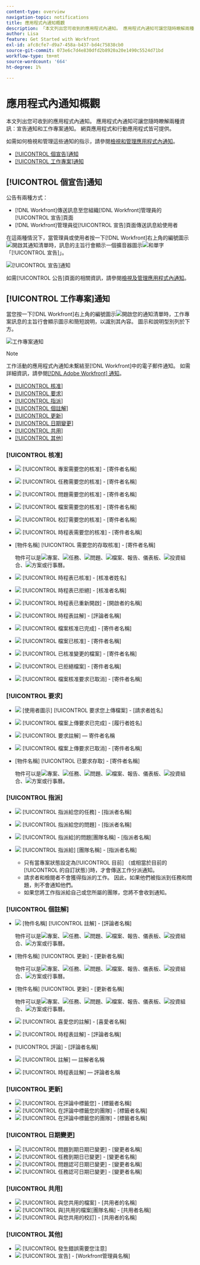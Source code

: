 ```yaml
---
content-type: overview
navigation-topic: notifications
title: 應用程式內通知概觀
description: 「本文列出您可收到的應用程式內通知。 應用程式內通知可讓您隨時瞭解兩種資訊：宣告通知和工作專案通知。 網頁應用程式和行動應用程式均可使用這些功能。」
author: Lisa
feature: Get Started with Workfront
exl-id: afc8cfe7-d9a7-458a-b437-bd4c75838cb0
source-git-commit: 073e6c7d4e830dfd2b8920a20e1490c5524d71bd
workflow-type: tm+mt
source-wordcount: '664'
ht-degree: 1%

---
```


# 應用程式內通知概觀

本文列出您可收到的應用程式內通知。 應用程式內通知可讓您隨時瞭解兩種資訊：宣告通知和工作專案通知。 網頁應用程式和行動應用程式皆可提供。

如需如何檢視和管理這些通知的指示，請參閱[檢視和管理應用程式內通知](../../workfront-basics/using-notifications/view-and-manage-in-app-notifications.md)。

* [[!UICONTROL 個宣告]通知](#announcement-notifications)
* [[!UICONTROL 工作專案]通知](#work-item-notifications)

## [!UICONTROL 個宣告]通知

公告有兩種方式：

* [!DNL Workfront]傳送訊息至您組織[!DNL Workfront]管理員的[!UICONTROL 宣告]頁面
* [!DNL Workfront]管理員從[!UICONTROL 宣告]頁面傳送訊息給使用者

在這兩種情況下，當管理員或使用者按一下[!DNL Workfront]右上角的編號圖示![](assets/notifications-icon-jewel.jpg)開啟其通知清單時，訊息的主旨行會顯示一個擴音器圖示![](assets/announcement.png)和單字「[!UICONTROL 宣告]」。

![[!UICONTROL 宣告]通知](assets/notification-list-announcement-350x271.png)

如需[!UICONTROL 公告]頁面的相關資訊，請參閱[檢視及管理應用程式內通知](../../workfront-basics/using-notifications/view-and-manage-in-app-notifications.md)。

## [!UICONTROL 工作專案]通知

當您按一下[!DNL Workfront]右上角的編號圖示![](assets/notifications-icon-jewel.jpg)開啟您的通知清單時，工作專案訊息的主旨行會顯示圖示和簡短說明，以識別其內容。 圖示和說明型別列於下方。

![工作專案通知](assets/notification-list-work-items-350x247.png)

>[!NOTE]
>
>工作活動的應用程式內通知未繫結至[!DNL Workfront]中的電子郵件通知。 如需詳細資訊，請參閱[[!DNL Adobe Workfront] 通知](../../workfront-basics/using-notifications/wf-notifications.md)。

* [[!UICONTROL 核准]](#approvals)
* [[!UICONTROL 要求]](#requests)
* [[!UICONTROL 指派]](#assignments)
* [[!UICONTROL 個註解]](#comments)
* [[!UICONTROL 更新]](#updates)
* [[!UICONTROL 日期變更]](#date-changes)
* [[!UICONTROL 共用]](#share)
* [[!UICONTROL 其他]](#other)

### [!UICONTROL 核准]

* ![](assets/prjneedsapprvl.png) [!UICONTROL 專案需要您的核准] - [寄件者名稱]
* ![](assets/icon-taskassngdtoyou.png) [!UICONTROL 任務需要您的核准] - [寄件者名稱]
* ![](assets/issue.png) [!UICONTROL 問題需要您的核准] - [寄件者名稱]
* ![](assets/document.png) [!UICONTROL 檔案需要您的核准] - [寄件者名稱]
* ![](assets/proof.png) [!UICONTROL 校訂需要您的核准] - [寄件者名稱]
* ![](assets/timesheet.png) [!UICONTROL 時程表需要您的核准] - [寄件者名稱]

  <!--
  <li data-mc-conditions="QuicksilverOrClassic.Draft mode,QuicksilverOrClassic.Quicksilver"> <img src="assets/portfolio.png"> You need to approve a portfolio</li>
  -->

* [物件名稱] [!UICONTROL 需要您的存取核准] - [寄件者名稱]

  物件可以是![](assets/prjneedsapprvl.png)專案、![](assets/icon-taskassngdtoyou.png)任務、![](assets/issue.png)問題、![](assets/document.png)檔案、報告、儀表板、![](assets/portfolio.png)投資組合、![](assets/program.png)方案或行事曆。

* ![](assets/timesheet.png) [!UICONTROL 時程表已核准] - [核准者姓名]
* ![](assets/timesheet.png) [!UICONTROL 時程表已拒絕] - [核准者名稱]
* ![](assets/timesheet.png) [!UICONTROL 時程表已重新開啟] - [開啟者的名稱]
* ![](assets/timesheet.png) [!UICONTROL 時程表註解] - [評論者名稱]
* ![](assets/document.png) [!UICONTROL 檔案核准已完成] - [寄件者名稱]
* ![](assets/document.png) [!UICONTROL 檔案已核准] - [寄件者名稱]
* ![](assets/document.png) [!UICONTROL 已核准變更的檔案] - [寄件者名稱]
* ![](assets/document.png) [!UICONTROL 已拒絕檔案] - [寄件者名稱]
* ![](assets/document.png) [!UICONTROL 檔案核准要求已取消] - [寄件者名稱]

### [!UICONTROL 要求]

* ![](assets/document.png) [使用者圖示] [!UICONTROL 要求您上傳檔案] - [請求者姓名]
* ![](assets/document.png) [!UICONTROL 檔案上傳要求已完成] - [履行者姓名]
* ![](assets/user.png) [!UICONTROL 要求註解] — 寄件者名稱
* ![](assets/document.png) [!UICONTROL 檔案上傳要求已取消] - [寄件者名稱]
* [物件名稱] [!UICONTROL 已要求存取] - [寄件者名稱]

  物件可以是![](assets/prjneedsapprvl.png)專案、![](assets/icon-taskassngdtoyou.png)任務、![](assets/issue.png)問題、![](assets/document.png)檔案、報告、儀表板、![](assets/portfolio.png)投資組合、![](assets/program.png)方案或行事曆。

### [!UICONTROL 指派]

* ![](assets/icon-taskassngdtoyou.png) [!UICONTROL 指派給您的任務] - [指派者名稱]
* ![](assets/issue.png) [!UICONTROL 指派給您的問題] - [指派者名稱]
* ![](assets/issue.png) [!UICONTROL 指派給]的問題[團隊名稱] - [指派者名稱]
* ![](assets/icon-taskassngdtoyou.png) [!UICONTROL 指派給] [團隊名稱] - [指派者名稱]

   * 只有當專案狀態設定為[!UICONTROL 目前] （或相當於目前的[!UICONTROL 的自訂狀態）]時，才會傳送工作分派通知。
   * 請求者和檢閱者不會獲得指派的工作。 因此，如果他們被指派到任務和問題，則不會通知他們。
   * 如果您將工作指派給自己或您所屬的團隊，您將不會收到通知。

### [!UICONTROL 個註解]

* ![](assets/user.png) [物件名稱] [!UICONTROL 註解] - [評論者名稱]

  物件可以是![](assets/prjneedsapprvl.png)專案、![](assets/icon-taskassngdtoyou.png)任務、![](assets/issue.png)問題、![](assets/document.png)檔案、報告、儀表板、![](assets/portfolio.png)投資組合、![](assets/program.png)方案或行事曆。

* [物件名稱] [!UICONTROL 更新] - [更新者名稱]

  物件可以是![](assets/prjneedsapprvl.png)專案、![](assets/icon-taskassngdtoyou.png)任務、![](assets/issue.png)問題、![](assets/document.png)檔案、報告、儀表板、![](assets/portfolio.png)投資組合、![](assets/program.png)方案或行事曆。

* [物件名稱] [!UICONTROL 更新] - [更新者名稱]

  物件可以是![](assets/prjneedsapprvl.png)專案、![](assets/icon-taskassngdtoyou.png)任務、![](assets/issue.png)問題、![](assets/document.png)檔案、報告、儀表板、![](assets/portfolio.png)投資組合、![](assets/program.png)方案或行事曆。

* ![](assets/user.png) [!UICONTROL 喜愛您的註解] - [喜愛者名稱]
* ![](assets/timesheet.png) [!UICONTROL 時程表註解] - [評論者名稱]
* [!UICONTROL 評論] - [評論者名稱]
* ![](assets/user.png) [!UICONTROL 註解] — 註解者名稱
* ![](assets/timesheet.png) [!UICONTROL 時程表註解] — 評論者名稱

### [!UICONTROL 更新]

* ![](assets/user.png) [!UICONTROL 在評論中標籤您] - [標籤者名稱]
* ![](assets/user.png) [!UICONTROL 在評論中標籤您的團隊] - [標籤者名稱]
* ![](assets/user.png) [!UICONTROL 在評論中標籤您的團隊] - [標籤者名稱]

### [!UICONTROL 日期變更]

* ![](assets/issue.png) [!UICONTROL 問題到期日期已變更] - [變更者名稱]
* ![](assets/icon-taskassngdtoyou.png) [!UICONTROL 任務到期日已變更] - [變更者名稱]
* ![](assets/issue.png) [!UICONTROL 問題認可日期已變更] - [變更者名稱]
* ![](assets/icon-taskassngdtoyou.png) [!UICONTROL 任務認可日期已變更] - [變更者名稱]

### [!UICONTROL 共用]

* ![](assets/document.png) [!UICONTROL 與您共用的檔案] - [共用者的名稱]
* ![](assets/document.png) [!UICONTROL 與]共用的檔案[團隊名稱] - [共用者名稱]
* ![](assets/proof.png) [!UICONTROL 與您共用的校訂] - [共用者的名稱]

### [!UICONTROL 其他]

* ![](assets/error.png) [!UICONTROL 發生錯誤需要您注意]
* ![](assets/announcement.png) [!UICONTROL 宣告] - [Workfront管理員名稱]
